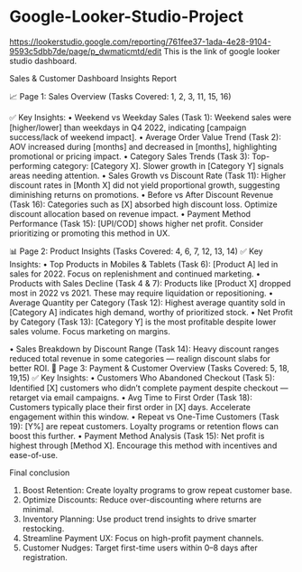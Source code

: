 # Google-Looker-Studio-Project
https://lookerstudio.google.com/reporting/761fee37-1ada-4e28-9104-9593c5dbb7de/page/p_dwmaticmtd/edit This is the link of google looker studio dashboard.


Sales & Customer Dashboard Insights Report

📈  Page 1: Sales Overview
(Tasks Covered: 1, 2, 3, 11, 15, 16)

✅ Key Insights:
•	Weekend vs Weekday Sales (Task 1): Weekend sales were [higher/lower] than weekdays in Q4 2022, indicating [campaign success/lack of weekend impact].
•	Average Order Value Trend (Task 2): AOV increased during [months] and decreased in [months], highlighting promotional or pricing impact.
•	Category Sales Trends (Task 3): Top-performing category: [Category X]. Slower growth in [Category Y] signals areas needing attention.
•	Sales Growth vs Discount Rate (Task 11): Higher discount rates in [Month X] did not yield proportional growth, suggesting diminishing returns on promotions.
•	Before vs After Discount Revenue (Task 16): Categories such as [X] absorbed high discount loss. Optimize discount allocation based on revenue impact.
•	Payment Method Performance (Task 15): [UPI/COD] shows higher net profit. Consider prioritizing or promoting this method in UX.


📊  Page 2: Product Insights
(Tasks Covered: 4, 6, 7, 12, 13, 14)
✅ Key Insights:
•	Top Products in Mobiles & Tablets (Task 6): [Product A] led in sales for 2022. Focus on replenishment and continued marketing.
•	Products with Sales Decline (Task 4 & 7): Products like [Product X] dropped most in 2022 vs 2021. These may require liquidation or repositioning.
•	Average Quantity per Category (Task 12): Highest average quantity sold in [Category A] indicates high demand, worthy of prioritized stock.
•	Net Profit by Category (Task 13): [Category Y] is the most profitable despite lower sales volume. Focus marketing on margins.


•	Sales Breakdown by Discount Range (Task 14): Heavy discount ranges reduced total revenue in some categories — realign discount slabs for better ROI.
📅 Page 3: Payment & Customer Overview
(Tasks Covered: 5, 18, 19,15)
✅ Key Insights:
•	Customers Who Abandoned Checkout (Task 5): Identified [X] customers who didn’t complete payment despite checkout — retarget via email campaigns.
•	Avg Time to First Order (Task 18): Customers typically place their first order in [X] days. Accelerate engagement within this window.
•	Repeat vs One-Time Customers (Task 19): [Y%] are repeat customers. Loyalty programs or retention flows can boost this further.
•	Payment Method Analysis (Task 15): Net profit is highest through [Method X]. Encourage this method with incentives and ease-of-use.

Final conclusion 
1.	Boost Retention: Create loyalty programs to grow repeat customer base.
2.	Optimize Discounts: Reduce over-discounting where returns are minimal.
3.	Inventory Planning: Use product trend insights to drive smarter restocking.
4.	Streamline Payment UX: Focus on high-profit payment channels.
5.	Customer Nudges: Target first-time users within 0–8 days after registration.
 

